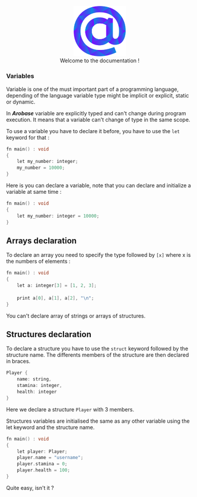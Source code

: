 <div align="center">
    <img width="140px" src="../../others/logo.png"/><br/>
    Welcome to the documentation !
</div>


### Variables

Variable is one of the must important part of a programming language, depending of the language variable type might be implicit or explicit, static or dynamic.

In ***Arobase*** variable are explicitly typed and can't change during program execution.
It means that a variable can't change of type in the same scope.

To use a variable you have to declare it before, you have to use the `let` keyword for that : 
```c
fn main() : void
{
    let my_number: integer;
    my_number = 10000;
}
```
Here is you can declare a variable, note that you can declare and initialize a variable at same time : 
```c
fn main() : void
{
    let my_number: integer = 10000;
}
```

## Arrays declaration

To declare an array you need to specify the type followed by `[x]` where x is the numbers of elements : 
```c
fn main() : void
{
    let a: integer[3] = [1, 2, 3];

    print a[0], a[1], a[2], "\n";
}
```

You can't declare array of strings or arrays of structures.

## Structures declaration

To declare a structure you have to use the `struct` keyword followed by the structure name. 
The differents members of the structure are then declared in braces.

```c
Player {
    name: string,
    stamina: integer,
    health: integer
}
```
Here we declare a structure `Player` with 3 members.

Structures variables are initialised the same as any other variable using the let keyword and the structure name.

```c
fn main() : void
{
    let player: Player;
    player.name = "username";
    player.stamina = 0;
    player.health = 100;
}
```
Quite easy, isn't it ?